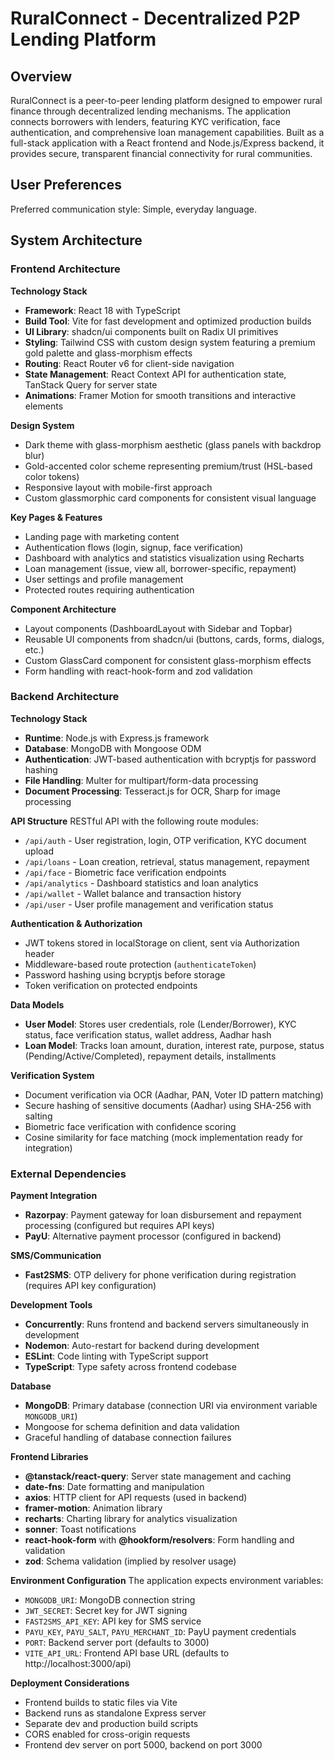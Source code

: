 # RuralConnect - Decentralized P2P Lending Platform

## Overview

RuralConnect is a peer-to-peer lending platform designed to empower rural finance through decentralized lending mechanisms. The application connects borrowers with lenders, featuring KYC verification, face authentication, and comprehensive loan management capabilities. Built as a full-stack application with a React frontend and Node.js/Express backend, it provides secure, transparent financial connectivity for rural communities.

## User Preferences

Preferred communication style: Simple, everyday language.

## System Architecture

### Frontend Architecture

**Technology Stack**
- **Framework**: React 18 with TypeScript
- **Build Tool**: Vite for fast development and optimized production builds
- **UI Library**: shadcn/ui components built on Radix UI primitives
- **Styling**: Tailwind CSS with custom design system featuring a premium gold palette and glass-morphism effects
- **Routing**: React Router v6 for client-side navigation
- **State Management**: React Context API for authentication state, TanStack Query for server state
- **Animations**: Framer Motion for smooth transitions and interactive elements

**Design System**
- Dark theme with glass-morphism aesthetic (glass panels with backdrop blur)
- Gold-accented color scheme representing premium/trust (HSL-based color tokens)
- Responsive layout with mobile-first approach
- Custom glassmorphic card components for consistent visual language

**Key Pages & Features**
- Landing page with marketing content
- Authentication flows (login, signup, face verification)
- Dashboard with analytics and statistics visualization using Recharts
- Loan management (issue, view all, borrower-specific, repayment)
- User settings and profile management
- Protected routes requiring authentication

**Component Architecture**
- Layout components (DashboardLayout with Sidebar and Topbar)
- Reusable UI components from shadcn/ui (buttons, cards, forms, dialogs, etc.)
- Custom GlassCard component for consistent glass-morphism effects
- Form handling with react-hook-form and zod validation

### Backend Architecture

**Technology Stack**
- **Runtime**: Node.js with Express.js framework
- **Database**: MongoDB with Mongoose ODM
- **Authentication**: JWT-based authentication with bcryptjs for password hashing
- **File Handling**: Multer for multipart/form-data processing
- **Document Processing**: Tesseract.js for OCR, Sharp for image processing

**API Structure**
RESTful API with the following route modules:
- `/api/auth` - User registration, login, OTP verification, KYC document upload
- `/api/loans` - Loan creation, retrieval, status management, repayment
- `/api/face` - Biometric face verification endpoints
- `/api/analytics` - Dashboard statistics and loan analytics
- `/api/wallet` - Wallet balance and transaction history
- `/api/user` - User profile management and verification status

**Authentication & Authorization**
- JWT tokens stored in localStorage on client, sent via Authorization header
- Middleware-based route protection (`authenticateToken`)
- Password hashing using bcryptjs before storage
- Token verification on protected endpoints

**Data Models**
- **User Model**: Stores user credentials, role (Lender/Borrower), KYC status, face verification status, wallet address, Aadhar hash
- **Loan Model**: Tracks loan amount, duration, interest rate, purpose, status (Pending/Active/Completed), repayment details, installments

**Verification System**
- Document verification via OCR (Aadhar, PAN, Voter ID pattern matching)
- Secure hashing of sensitive documents (Aadhar) using SHA-256 with salting
- Biometric face verification with confidence scoring
- Cosine similarity for face matching (mock implementation ready for integration)

### External Dependencies

**Payment Integration**
- **Razorpay**: Payment gateway for loan disbursement and repayment processing (configured but requires API keys)
- **PayU**: Alternative payment processor (configured in backend)

**SMS/Communication**
- **Fast2SMS**: OTP delivery for phone verification during registration (requires API key configuration)

**Development Tools**
- **Concurrently**: Runs frontend and backend servers simultaneously in development
- **Nodemon**: Auto-restart for backend during development
- **ESLint**: Code linting with TypeScript support
- **TypeScript**: Type safety across frontend codebase

**Database**
- **MongoDB**: Primary database (connection URI via environment variable `MONGODB_URI`)
- Mongoose for schema definition and data validation
- Graceful handling of database connection failures

**Frontend Libraries**
- **@tanstack/react-query**: Server state management and caching
- **date-fns**: Date formatting and manipulation
- **axios**: HTTP client for API requests (used in backend)
- **framer-motion**: Animation library
- **recharts**: Charting library for analytics visualization
- **sonner**: Toast notifications
- **react-hook-form** with **@hookform/resolvers**: Form handling and validation
- **zod**: Schema validation (implied by resolver usage)

**Environment Configuration**
The application expects environment variables:
- `MONGODB_URI`: MongoDB connection string
- `JWT_SECRET`: Secret key for JWT signing
- `FAST2SMS_API_KEY`: API key for SMS service
- `PAYU_KEY`, `PAYU_SALT`, `PAYU_MERCHANT_ID`: PayU payment credentials
- `PORT`: Backend server port (defaults to 3000)
- `VITE_API_URL`: Frontend API base URL (defaults to http://localhost:3000/api)

**Deployment Considerations**
- Frontend builds to static files via Vite
- Backend runs as standalone Express server
- Separate dev and production build scripts
- CORS enabled for cross-origin requests
- Frontend dev server on port 5000, backend on port 3000